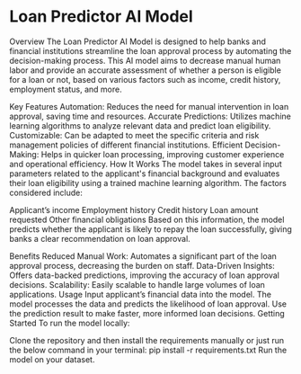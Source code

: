 # Loan Predictor AI Model
Overview
The Loan Predictor AI Model is designed to help banks and financial institutions streamline the loan approval process by automating the decision-making process. This AI model aims to decrease manual human labor and provide an accurate assessment of whether a person is eligible for a loan or not, based on various factors such as income, credit history, employment status, and more.

Key Features
Automation: Reduces the need for manual intervention in loan approval, saving time and resources.
Accurate Predictions: Utilizes machine learning algorithms to analyze relevant data and predict loan eligibility.
Customizable: Can be adapted to meet the specific criteria and risk management policies of different financial institutions.
Efficient Decision-Making: Helps in quicker loan processing, improving customer experience and operational efficiency.
How It Works
The model takes in several input parameters related to the applicant's financial background and evaluates their loan eligibility using a trained machine learning algorithm. The factors considered include:

Applicant’s income
Employment history
Credit history
Loan amount requested
Other financial obligations
Based on this information, the model predicts whether the applicant is likely to repay the loan successfully, giving banks a clear recommendation on loan approval.

Benefits
Reduced Manual Work: Automates a significant part of the loan approval process, decreasing the burden on staff.
Data-Driven Insights: Offers data-backed predictions, improving the accuracy of loan approval decisions.
Scalability: Easily scalable to handle large volumes of loan applications.
Usage
Input applicant’s financial data into the model.
The model processes the data and predicts the likelihood of loan approval.
Use the prediction result to make faster, more informed loan decisions.
Getting Started
To run the model locally:

Clone the repository and then install the requirements manually or just run the below command in your terminal:
pip install -r requirements.txt
Run the model on your dataset.

